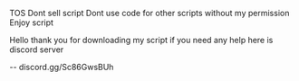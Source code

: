TOS 
Dont sell script
Dont use code for other scripts without my permission
Enjoy script


Hello thank you for downloading my script if you need any help here is discord server

-- discord.gg/Sc86GwsBUh
